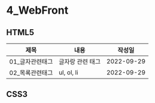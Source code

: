 # 4_WebFront
## HTML5

제목|내용|작성일
---|---|---|
01_글자관련태그| 글자랑 관련 태그|2022-09-29| 
02_목록관련태그| ul, ol, li|2022-09-29| 


## CSS3

